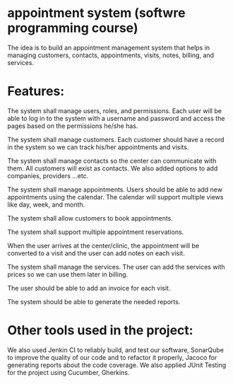# appointment system (softwre programming course)
The idea is to build an appointment management system that helps in managing customers, contacts, appointments, visits, notes, billing, and services.

# Features:
The system shall manage users, roles, and permissions. Each user will be able to log in to the system with a username and password and access the pages based on the permissions he/she has.

The system shall manage customers. Each customer should have a record in the system so we can track his/her appointments and visits.

The system shall manage contacts so the center can communicate with them. All customers will exist as contacts. We also added options to add companies, providers …etc.

The system shall manage appointments. Users should be able to add new appointments using the calendar. The calendar will support multiple views like day, week, and month.

The system shall allow customers to book appointments.

The system shall support multiple appointment reservations.

When the user arrives at the center/clinic, the appointment will be converted to a visit and the user can add notes on each visit.

The system shall manage the services. The user can add the services with prices so we can use them later in billing.

The user should be able to add an invoice for each visit.

The system should be able to generate the needed reports.

# Other tools used in the project:
We also used Jenkin CI to reliably build, and test our software, SonarQube to improve the quality of our code and to refactor it properly, Jacoco for generating reports about the code coverage. We also applied JUnit Testing for the project using Cucumber, Gherkins.
